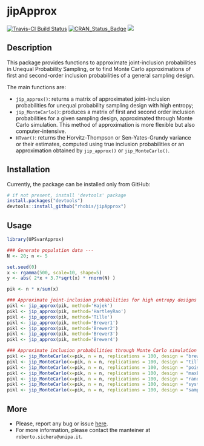 jipApprox
======================================================

[![Travis-CI Build Status](https://travis-ci.org/rhobis/jipApprox.svg?branch=master)](https://travis-ci.org/rhobis/jipApprox)
[![CRAN\_Status\_Badge](https://www.r-pkg.org/badges/version/UPSvarApprox)](https://cran.r-project.org/package=jipApprox)
[![](https://cranlogs.r-pkg.org/badges/grand-total/jipApprox)](https://cran.r-project.org/package=jipApprox)

Description 
-----------------
This package provides functions to approximate joint-inclusion probabilities in Unequal Probability
Sampling, or to find Monte Carlo approximations of first and second-order inclusion
probabilities of a general sampling design.


The main functions are:

- `jip_approx()`: returns a matrix of approximated joint-inclusion probabilities for 
unequal probability sampling design with high entropy;
- `jip_MonteCarlo()`: produces a matrix of first and second order inclusion probabilities
for a given sampling design, approximated through Monte Carlo simulation. 
This method of approximation is more flexible but also computer-intensive.
- `HTvar()`: returns the Horvitz-Thompson or Sen-Yates-Grundy variance or their estimates,
computed using true inclusion probabilities or an approximation obtained by 
`jip_approx()` or `jip_MonteCarlo()`.


Installation
------------

Currently, the package can be installed only from GitHub:

``` r
# if not present, install 'devtools' package
install.packages("devtools")
devtools::install_github("rhobis/jipApprox")
```

Usage
-----

``` r
library(UPSvarApprox)

### Generate population data ---
N <- 20; n <- 5

set.seed(0)
x <- rgamma(500, scale=10, shape=5)
y <- abs( 2*x + 3.7*sqrt(x) * rnorm(N) )

pik <- n * x/sum(x)

### Approximate joint-inclusion probabilities for high entropy designs ---
pikl <- jip_approx(pik, method='Hajek')
pikl <- jip_approx(pik, method='HartleyRao')
pikl <- jip_approx(pik, method='Tille')
pikl <- jip_approx(pik, method='Brewer1')
pikl <- jip_approx(pik, method='Brewer2')
pikl <- jip_approx(pik, method='Brewer3')
pikl <- jip_approx(pik, method='Brewer4')

### Approximate inclusion probabilities through Monte Carlo simulation ---
pikl <- jip_MonteCarlo(x=pik, n = n, replications = 100, design = "brewer")
pikl <- jip_MonteCarlo(x=pik, n = n, replications = 100, design = "tille")
pikl <- jip_MonteCarlo(x=pik, n = n, replications = 100, design = "poisson")
pikl <- jip_MonteCarlo(x=pik, n = n, replications = 100, design = "maxEntropy")
pikl <- jip_MonteCarlo(x=pik, n = n, replications = 100, design = "randomSystematic")
pikl <- jip_MonteCarlo(x=pik, n = n, replications = 100, design = "systematic")
pikl <- jip_MonteCarlo(x=pik, n = n, replications = 100, design = "sampford")

```



More
----

- Please, report any bug or issue [here](https://github.com/rhobis/jipApprox/issues).
- For more information, please contact the manteiner at `roberto.sichera@unipa.it`. 

